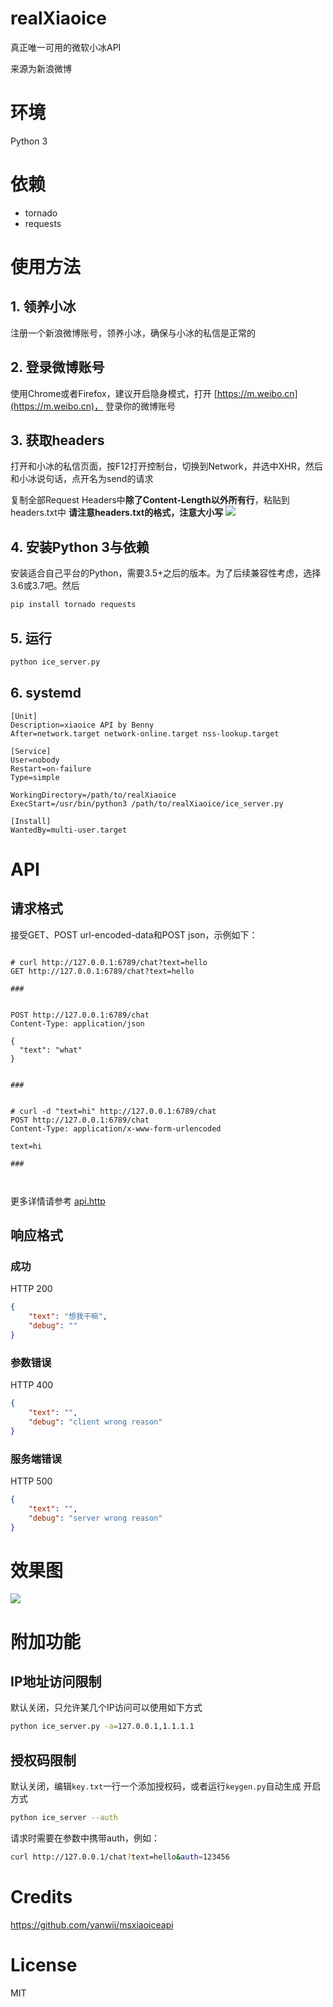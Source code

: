# realXiaoice
真正唯一可用的微软小冰API

来源为新浪微博

# 环境
Python 3

# 依赖
* tornado
* requests

# 使用方法
## 1. 领养小冰 
注册一个新浪微博账号，领养小冰，确保与小冰的私信是正常的
## 2. 登录微博账号
使用Chrome或者Firefox，建议开启隐身模式，打开 [https://m.weibo.cn](https://m.weibo.cn)， 登录你的微博账号
## 3. 获取headers
打开和小冰的私信页面，按F12打开控制台，切换到Network，并选中XHR，然后和小冰说句话，点开名为send的请求

复制全部Request Headers中**除了Content-Length以外所有行**，粘贴到headers.txt中
**请注意headers.txt的格式，注意大小写**
![](assets/182123.png)

## 4. 安装Python 3与依赖
安装适合自己平台的Python，需要3.5+之后的版本。为了后续兼容性考虑，选择3.6或3.7吧。然后
```bash
pip install tornado requests
``` 

## 5. 运行
```bash
python ice_server.py
```
## 6. systemd
```unit file (systemd)
[Unit]
Description=xiaoice API by Benny
After=network.target network-online.target nss-lookup.target

[Service]
User=nobody
Restart=on-failure
Type=simple

WorkingDirectory=/path/to/realXiaoice
ExecStart=/usr/bin/python3 /path/to/realXiaoice/ice_server.py

[Install]
WantedBy=multi-user.target

```

# API
## 请求格式
接受GET、POST url-encoded-data和POST json，示例如下：
```http request

# curl http://127.0.0.1:6789/chat?text=hello
GET http://127.0.0.1:6789/chat?text=hello

###


POST http://127.0.0.1:6789/chat
Content-Type: application/json

{
  "text": "what"
}


###


# curl -d "text=hi" http://127.0.0.1:6789/chat
POST http://127.0.0.1:6789/chat
Content-Type: application/x-www-form-urlencoded

text=hi

###



```

更多详情请参考 [api.http](api.http)


## 响应格式
### 成功
HTTP 200
```json
{
    "text": "想我干嘛",
    "debug": ""
}
```
### 参数错误
HTTP 400
```json
{
    "text": "",
    "debug": "client wrong reason"
}
```
### 服务端错误
HTTP 500
```json
{
    "text": "",
    "debug": "server wrong reason"
}
```


# 效果图

![](assets/183303.png)


# 附加功能
## IP地址访问限制
默认关闭，只允许某几个IP访问可以使用如下方式
```bash
python ice_server.py -a=127.0.0.1,1.1.1.1
```
## 授权码限制
默认关闭，编辑`key.txt`一行一个添加授权码，或者运行`keygen.py`自动生成
开启方式
```bash
python ice_server --auth
```
请求时需要在参数中携带auth，例如：
```bash
curl http://127.0.0.1/chat?text=hello&auth=123456
```

# Credits
https://github.com/yanwii/msxiaoiceapi


# License
MIT
